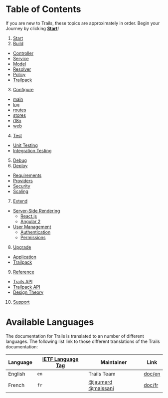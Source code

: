 # Table of Contents

If you are new to Trails, these topics are approximately in order. Begin your Journey by clicking [**Start**](/en/start.md)!

1. [Start](en/start.md)
2. [Build](/en/api/README.md)
  - [Controller](/en/api/controller.md)
  - [Service](/en/api/service.md)
  - [Model](/en/api/model.md)
  - [Resolver](/en/api/resolver.md)
  - [Policy](/en/api/policy.md)
  - [Trailpack](/en/api/trailpack.md)
3. [Configure](en/config/README.md)
  - [main](en/config/main.md)
  - [log](en/config/log.md)
  - [routes](en/config/routes.md)
  - [stores](en/config/stores.md)
  - [i18n](en/config/i18n.md)
  - [web](en/config/web.md)
4. [Test](/en/test/README.md)
 - [Unit Testing](/en/test/unit.md)
  - [Integration Testing](/en/test/integration.md)
5. [Debug](/en/debug/README.md)
6. [Deploy](/en/deploy/README.md)
  - [Requirements](/en/deploy/requirements.md)
  - [Providers](/en/deploy/providers.md)
  - [Security](/en/deploy/security.md)
  - [Scaling](/en/deploy/scaling.md)
7. [Extend](/en/extend/README.md)
  - [Server-Side Rendering](/en/extend/views/README.md)
    - [React.js](/en/extend/views/react.md)
    - [Angular 2](/en/extend/views/ng2.md)
  - [User Management](/en/extend/users/README.md)
    - [Authentication](/en/extend/users/auth.md)
    - [Permissions](/en/extend/users/permissions.md)
8. [Upgrade](/en/upgrade/README.md)
  - [Application](/en/upgrade/app.md)
  - [Trailpack](/en/upgrade/trailpack.md)
9. [Reference](/en/ref/README.md)
  - [Trails API](/en/ref/trails.md)
  - [Trailpack API](/en/ref/trailpack.md)
  - [Design Theory](/en/ref/theory.md)
10. [Support](http://trailsjs.io/support)

# Available Languages
The documentation for Trails is translated to an number of different languages.
The following list link to those different translations of the Trails documentation:

| Language                     | [IETF Language Tag](https://en.wikipedia.org/wiki/IETF_language_tag)  | Maintainer        | Link |
| ---------------------------- | ------- | ------------------ | ---------------------------------- |
| English                    | `en`    | Trails Team | [doc/en](en/) |
| French                     | `fr`    | [@jaumard](https://github.com/jaumard) [@maissani](https://github.com/maissani) | [doc/fr](fr/) |

